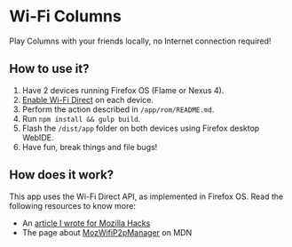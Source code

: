 # Wi-Fi Columns

Play Columns with your friends locally, no Internet connection required!

## How to use it?

1. Have 2 devices running Firefox OS (Flame or Nexus 4).
2. [Enable Wi-Fi Direct](https://gist.github.com/justindarc/1d88d7d14e3264e8a666) on each device.
3. Perform the action described in `/app/rom/README.md`.
4. Run `npm install && gulp build`.
5. Flash the `/dist/app` folder on both devices using Firefox desktop WebIDE.
6. Have fun, break things and file bugs!

## How does it work?

This app uses the Wi-Fi Direct API, as implemented in Firefox OS. Read the
following resources to know more:

* An [article I wrote for Mozilla Hacks](https://hacks.mozilla.org/2015/01/the-p2p-web-wi-fi-direct-in-firefox-os/)
* The page about [MozWifiP2pManager](https://developer.mozilla.org/en-US/docs/Web/API/MozWifiP2pManager) on MDN
